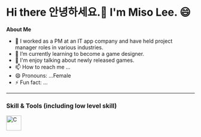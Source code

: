 # Hi there 안녕하세요.👋 I'm Miso Lee. 😄

**About Me**
- 👀 I worked as a PM at an IT app company and have held project manager roles in various industries.
- 🌱 I’m currently learning to become a game designer.
- 💞️ I'm enjoy talking about newly released games.
- 📫 How to reach me ...
- 😄 Pronouns: ...Female
- ⚡ Fun fact: ...


<hr>

### Skill & Tools (including low level skill)

<p align="left">
 <img src=https://raw.githubusercontent.com/misolee-IT/misolee/main/images/%E1%84%90%E1%85%AE%E1%86%AF%E1%84%89%E1%85%A1%E1%84%8B%E1%85%AD%E1%86%BC.png?token=GHSAT0AAAAAACVDPIQ5572PV4V2R4ASWME4ZU5BBXQ alt="C" width="40" height="40"/>
</p>


<!---
misolee-IT/misolee-IT is a ✨ special ✨ repository because its `README.md` (this file) appears on your GitHub profile.
You can click the Preview link to take a look at your changes.
--->
